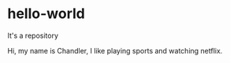 # hello-world
It's a repository

Hi, my name is Chandler, I like playing sports and watching netflix. 
